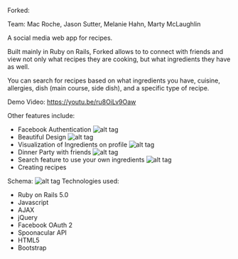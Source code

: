 Forked:

Team: Mac Roche, Jason Sutter, Melanie Hahn, Marty McLaughlin

A social media web app for recipes.

Built mainly in Ruby on Rails, Forked allows to to connect with friends and view not only what recipes they are cooking, but what ingredients they have as well.

You can search for recipes based on what ingredients you have, cuisine, allergies, dish (main course, side dish), and a specific type of recipe.

Demo Video: https://youtu.be/ru8OiLv9Oaw

Other features include:
* Facebook Authentication
![alt tag](http://i.imgur.com/5nyY79h.png)
* Beautiful Design
![alt tag](http://i.imgur.com/XtP6SNO.png)
* Visualization of Ingredients on profile
![alt tag](http://i.imgur.com/XDCuvTO.png)
* Dinner Party with friends
![alt tag](http://i.imgur.com/LpL2qPh.png)
* Search feature to use your own ingredients
![alt tag](http://i.imgur.com/ECRxCqV.png)
* Creating recipes


Schema:
![alt tag](http://i.imgur.com/buXioFy.png)
Technologies used:
* Ruby on Rails 5.0
* Javascript
* AJAX
* jQuery
* Facebook OAuth 2
* Spoonacular API
* HTML5
* Bootstrap
